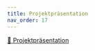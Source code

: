 ```yaml
---
title: Projektpräsentation
nav_order: 17
---
```



[📄 Projektpräsentation](https://screwyt.github.io/vocapp/docs/00_assets/Pr%C3%A4sentation_Web.pdf)
